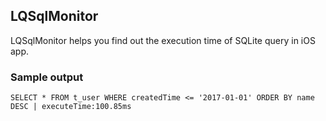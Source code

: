 ## LQSqlMonitor

LQSqlMonitor helps you find out the execution time of SQLite query in iOS app.

### Sample output

```
SELECT * FROM t_user WHERE createdTime <= '2017-01-01' ORDER BY name DESC | executeTime:100.85ms
```

